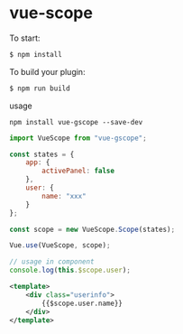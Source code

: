 # vue-scope

To start:

```bash
$ npm install
```

To build your plugin:

```bash
$ npm run build
```

usage
```
npm install vue-gscope --save-dev
```

```js
import VueScope from "vue-gscope";

const states = {
	app: {
		activePanel: false
	},
	user: {
		name: "xxx"
	}
};

const scope = new VueScope.Scope(states);

Vue.use(VueScope, scope);

// usage in component
console.log(this.$scope.user);
```

```xml
<template>
	<div class="userinfo">
		{{$scope.user.name}}
	</div>
</template>
```
